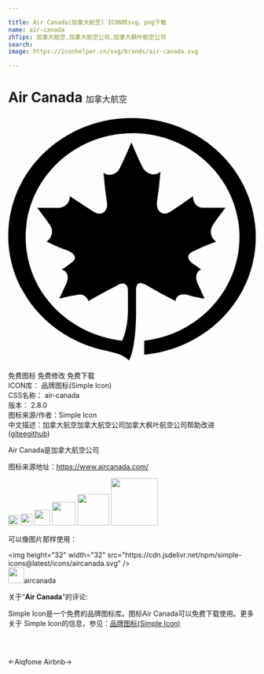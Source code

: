 ```yaml
---

title: Air Canada(加拿大航空) ICON转svg、png下载
name: air-canada
zhTips: 加拿大航空,加拿大航空公司,加拿大枫叶航空公司
search: 
image: https://iconhelper.cn/svg/brands/air-canada.svg

---
```


# Air Canada  <small style="font-size: 60%;font-weight: 100">加拿大航空</small>

<div id="svg" class="svg-wrap">
<svg role="img" viewBox="0 0 24 24" xmlns="http://www.w3.org/2000/svg"><title>Air Canada icon</title><path d="M12.394 16.958c0-.789.338-.902 1.127-.451a54.235 54.235 0 0 0 2.704 1.465c0-.45.451-.789 1.24-.564.789.226 1.577.338 1.577.338s-.45-1.014-.676-1.464c-.338-.789 0-1.24.338-1.352 0 0-.45-.338-.789-.564-.676-.45-.563-1.014.113-1.24.902-.45 2.141-.9 2.141-.9-.338-.226-.789-.79-.338-1.578.45-.676 1.24-1.69 1.24-1.69H18.93c-.79 0-1.015-.676-1.015-1.127 0 0-1.239.901-2.14 1.465-.79.563-1.465 0-1.352-.902a37 37 0 0 0 .338-2.93c-.451.451-1.24.339-1.69-.337-.564-1.127-1.127-2.48-1.127-2.48S11.38 4 10.817 5.128c-.338.676-1.127.788-1.578.45a37 37 0 0 0 .338 2.93c.113.789-.563 1.352-1.352.789-.901-.564-2.253-1.465-2.253-1.465 0 .45-.226 1.014-1.014 1.127H2.817s.789 1.014 1.24 1.69c.45.676 0 1.352-.339 1.577 0 0 1.127.564 2.141.902.676.338.902.788.113 1.24-.226.225-.789.563-.789.563.45.112.789.563.45 1.352-.225.45-.675 1.464-.675 1.464s.788-.225 1.577-.338c.789-.225 1.127.226 1.24.564 0 0 1.352-.789 2.704-1.465.676-.45 1.127-.225 1.127.45v1.916c0 1.127-.226 2.254-.564 2.93-5.07-.564-9.352-4.62-9.352-10.028 0-5.521 4.62-10.029 10.366-10.029 5.747 0 10.367 4.508 10.367 10.029 0 5.183-4.057 9.464-9.24 10.028v1.352C19.268 22.592 24 17.746 24 11.775 24 5.352 18.592.282 11.944.282 5.408.282 0 5.352 0 11.662c0 5.521 4.169 10.14 9.69 11.155.902.225 1.465.338 2.028.901.564-1.126.676-3.38.676-4.62Z"/></svg>
</div>
<detail full-name='air-canada'></detail>

<div class="detail-page">
<p>
<span><span class="badge-success badge">免费图标</span> <span class="badge-success badge">免费修改</span>  <span class="badge-success badge">免费下载</span> </span>
<br/>
<span>
ICON库：
<span class="badge-secondary badge">品牌图标(Simple Icon)</span> 
</span>
<br/>
<span>
CSS名称：
<span class="badge-secondary badge">air-canada</span> 
</span>

<br/>
<span>
版本：
<span class="badge-secondary badge">2.8.0</span> 
</span>
<br/>
<span>图标来源/作者：<span class="badge-light badge">Simple Icon</span></span> 
<br/>
<span class="zh-detail">中文描述：<span class="badge-primary badge">加拿大航空</span><span class="badge-primary badge">加拿大航空公司</span><span class="badge-primary badge">加拿大枫叶航空公司</span><span class="help-link"><span>帮助改进</span>(<a href="https://gitee.com/liuwave/icon-helper/edit/master/json/brands/air-canada.json" target="_blank" rel="noopener noreferrer">gitee</a><a href="https://github.com/liuwave/icon-helper/edit/master/json/brands/air-canada.json" target="_blank" rel="noopener noreferrer">github</a></span>)</span><br/>
</p>
</div><div class="description description alert alert-light"><p>Air Canada是加拿大航空公司</p><p>图标来源地址：<a href="https://www.aircanada.com/" target="_blank" rel="noopener noreferrer">https://www.aircanada.com/</a></p></div>
<div class="alert alert-dark">
<img height="21" width="21" src="https://cdn.jsdelivr.net/npm/simple-icons@latest/icons/aircanada.svg" />
<img height="24" width="24" src="https://cdn.jsdelivr.net/npm/simple-icons@latest/icons/aircanada.svg" />
<img height="32" width="32" src="https://cdn.jsdelivr.net/npm/simple-icons@latest/icons/aircanada.svg" />
<img height="48" width="48" src="https://cdn.jsdelivr.net/npm/simple-icons@latest/icons/aircanada.svg" />
<img height="64" width="64" src="https://cdn.jsdelivr.net/npm/simple-icons@latest/icons/aircanada.svg" />
<img height="96" width="96" src="https://cdn.jsdelivr.net/npm/simple-icons@latest/icons/aircanada.svg" />

</div>
<div>
  <p>可以像图片那样使用：    
  </p>
  <div class="alert alert-primary" style="font-size: 14px">
    &lt;img height="32" width="32" src="https://cdn.jsdelivr.net/npm/simple-icons@latest/icons/aircanada.svg" /&gt;
    <copy-btn content='<img height="32" width="32" src="https://cdn.jsdelivr.net/npm/simple-icons@latest/icons/aircanada.svg" />'></copy-btn>
  </div>
  <div class="alert alert-secondary">
    <img height="32" width="32" src="https://cdn.jsdelivr.net/npm/simple-icons@latest/icons/aircanada.svg" />aircanada
    <copy-btn content="aircanada" btn-title="复制图标名称"></copy-btn>
  </div>
</div>
<div class="icon-detail__container">
<p>关于“<b>Air Canada</b>”的评论:</p>
</div>
<Vssue title="关于“Air Canada”的评论" />
<div><p>Simple Icon是一个免费的品牌图标库。图标Air Canada可以免费下载使用。更多关于  Simple Icon的信息，参见：<a target="_blank" href="https://iconhelper.cn/brands.html">品牌图标(Simple Icon)</a>
</p></div>


<div style="padding:2rem 0 " class="page-nav"><p class="inner"><span class="prev">←<router-link to="/icon/aiqfome.html">Aiqfome</router-link></span> <span class="next"><router-link to="/icon/airbnb.html">Airbnb</router-link>→</span></p></div>
